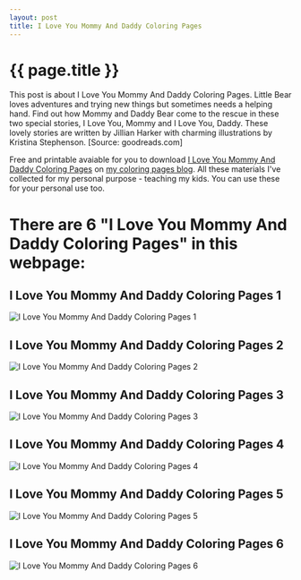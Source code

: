 ```yaml
---
layout: post
title: I Love You Mommy And Daddy Coloring Pages
---
```


{{ page.title }}
================

This post is about I Love You Mommy And Daddy Coloring Pages. Little Bear loves adventures and trying new things but sometimes needs a helping hand. Find out how Mommy and Daddy Bear come to the rescue in these two special stories, I Love You, Mommy and I Love You, Daddy. These lovely stories are written by Jillian Harker with charming illustrations by Kristina Stephenson.  [Source: goodreads.com]

Free and printable avaiable for you to download [I Love You Mommy And Daddy Coloring Pages](https://coloring-pages.github.io/2022/1/19/I-Love-You-Mommy-And-Daddy-Coloring-Pages.html) on [my coloring pages blog](https://coloring-pages.github.io/). All these materials I've collected for my personal purpose - teaching my kids. You can use these for your personal use too.

# **There are 6 "I Love You Mommy And Daddy Coloring Pages" in this webpage:**

## I Love You Mommy And Daddy Coloring Pages 1

![I Love You Mommy And Daddy Coloring Pages 1](https://coloring-pages.github.io/coloring-pages/I-Love-You-Mommy-And-Daddy-Coloring-Pages-1.png)

<script async src="https://pagead2.googlesyndication.com/pagead/js/adsbygoogle.js?client=ca-pub-6753140515841889" crossorigin="anonymous"></script> <ins class="adsbygoogle" style="display:block" data-ad-format="autorelaxed" data-ad-client="ca-pub-6753140515841889" data-ad-slot="5405745125"></ins><script>(adsbygoogle = window.adsbygoogle || []).push({}); </script>

## I Love You Mommy And Daddy Coloring Pages 2

![I Love You Mommy And Daddy Coloring Pages 2](https://coloring-pages.github.io/coloring-pages/I-Love-You-Mommy-And-Daddy-Coloring-Pages-2.png)

## I Love You Mommy And Daddy Coloring Pages 3

![I Love You Mommy And Daddy Coloring Pages 3](https://coloring-pages.github.io/coloring-pages/I-Love-You-Mommy-And-Daddy-Coloring-Pages-3.png)

## I Love You Mommy And Daddy Coloring Pages 4

![I Love You Mommy And Daddy Coloring Pages 4](https://coloring-pages.github.io/coloring-pages/I-Love-You-Mommy-And-Daddy-Coloring-Pages-4.png)

## I Love You Mommy And Daddy Coloring Pages 5

![I Love You Mommy And Daddy Coloring Pages 5](https://coloring-pages.github.io/coloring-pages/I-Love-You-Mommy-And-Daddy-Coloring-Pages-5.png)

## I Love You Mommy And Daddy Coloring Pages 6

![I Love You Mommy And Daddy Coloring Pages 6](https://coloring-pages.github.io/coloring-pages/I-Love-You-Mommy-And-Daddy-Coloring-Pages-6.png)

<script async src="https://pagead2.googlesyndication.com/pagead/js/adsbygoogle.js?client=ca-pub-6753140515841889" crossorigin="anonymous"></script> <ins class="adsbygoogle" style="display:block" data-ad-format="autorelaxed" data-ad-client="ca-pub-6753140515841889" data-ad-slot="5405745125"></ins><script>(adsbygoogle = window.adsbygoogle || []).push({}); </script>

